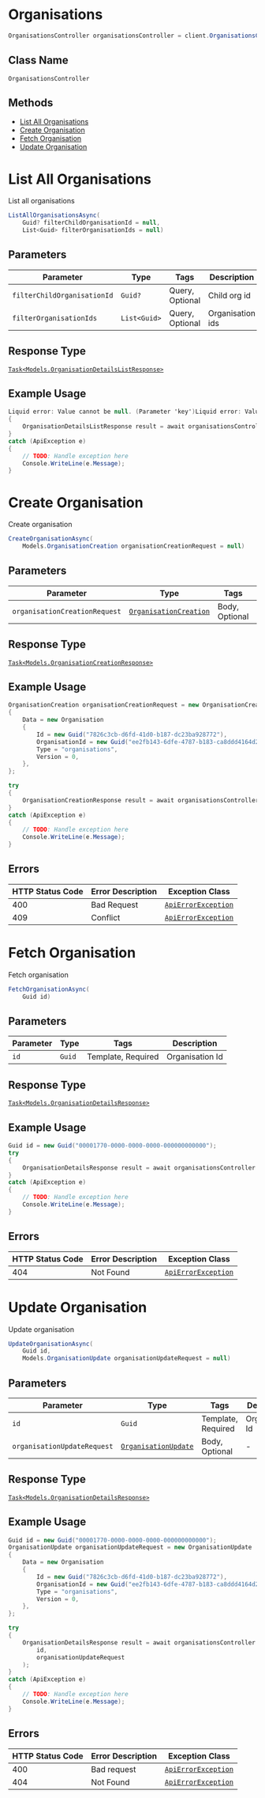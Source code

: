 # Organisations

```csharp
OrganisationsController organisationsController = client.OrganisationsController;
```

## Class Name

`OrganisationsController`

## Methods

* [List All Organisations](../../doc/controllers/organisations.md#list-all-organisations)
* [Create Organisation](../../doc/controllers/organisations.md#create-organisation)
* [Fetch Organisation](../../doc/controllers/organisations.md#fetch-organisation)
* [Update Organisation](../../doc/controllers/organisations.md#update-organisation)


# List All Organisations

List all organisations

```csharp
ListAllOrganisationsAsync(
    Guid? filterChildOrganisationId = null,
    List<Guid> filterOrganisationIds = null)
```

## Parameters

| Parameter | Type | Tags | Description |
|  --- | --- | --- | --- |
| `filterChildOrganisationId` | `Guid?` | Query, Optional | Child org id |
| `filterOrganisationIds` | `List<Guid>` | Query, Optional | Organisation ids |

## Response Type

[`Task<Models.OrganisationDetailsListResponse>`](../../doc/models/organisation-details-list-response.md)

## Example Usage

```csharp
Liquid error: Value cannot be null. (Parameter 'key')Liquid error: Value cannot be null. (Parameter 'key')Liquid error: Value cannot be null. (Parameter 'key')Liquid error: Value cannot be null. (Parameter 'key')try
{
    OrganisationDetailsListResponse result = await organisationsController.ListAllOrganisationsAsync();
}
catch (ApiException e)
{
    // TODO: Handle exception here
    Console.WriteLine(e.Message);
}
```


# Create Organisation

Create organisation

```csharp
CreateOrganisationAsync(
    Models.OrganisationCreation organisationCreationRequest = null)
```

## Parameters

| Parameter | Type | Tags | Description |
|  --- | --- | --- | --- |
| `organisationCreationRequest` | [`OrganisationCreation`](../../doc/models/organisation-creation.md) | Body, Optional | - |

## Response Type

[`Task<Models.OrganisationCreationResponse>`](../../doc/models/organisation-creation-response.md)

## Example Usage

```csharp
OrganisationCreation organisationCreationRequest = new OrganisationCreation
{
    Data = new Organisation
    {
        Id = new Guid("7826c3cb-d6fd-41d0-b187-dc23ba928772"),
        OrganisationId = new Guid("ee2fb143-6dfe-4787-b183-ca8ddd4164d2"),
        Type = "organisations",
        Version = 0,
    },
};

try
{
    OrganisationCreationResponse result = await organisationsController.CreateOrganisationAsync(organisationCreationRequest);
}
catch (ApiException e)
{
    // TODO: Handle exception here
    Console.WriteLine(e.Message);
}
```

## Errors

| HTTP Status Code | Error Description | Exception Class |
|  --- | --- | --- |
| 400 | Bad Request | [`ApiErrorException`](../../doc/models/api-error-exception.md) |
| 409 | Conflict | [`ApiErrorException`](../../doc/models/api-error-exception.md) |


# Fetch Organisation

Fetch organisation

```csharp
FetchOrganisationAsync(
    Guid id)
```

## Parameters

| Parameter | Type | Tags | Description |
|  --- | --- | --- | --- |
| `id` | `Guid` | Template, Required | Organisation Id |

## Response Type

[`Task<Models.OrganisationDetailsResponse>`](../../doc/models/organisation-details-response.md)

## Example Usage

```csharp
Guid id = new Guid("00001770-0000-0000-0000-000000000000");
try
{
    OrganisationDetailsResponse result = await organisationsController.FetchOrganisationAsync(id);
}
catch (ApiException e)
{
    // TODO: Handle exception here
    Console.WriteLine(e.Message);
}
```

## Errors

| HTTP Status Code | Error Description | Exception Class |
|  --- | --- | --- |
| 404 | Not Found | [`ApiErrorException`](../../doc/models/api-error-exception.md) |


# Update Organisation

Update organisation

```csharp
UpdateOrganisationAsync(
    Guid id,
    Models.OrganisationUpdate organisationUpdateRequest = null)
```

## Parameters

| Parameter | Type | Tags | Description |
|  --- | --- | --- | --- |
| `id` | `Guid` | Template, Required | Organisation Id |
| `organisationUpdateRequest` | [`OrganisationUpdate`](../../doc/models/organisation-update.md) | Body, Optional | - |

## Response Type

[`Task<Models.OrganisationDetailsResponse>`](../../doc/models/organisation-details-response.md)

## Example Usage

```csharp
Guid id = new Guid("00001770-0000-0000-0000-000000000000");
OrganisationUpdate organisationUpdateRequest = new OrganisationUpdate
{
    Data = new Organisation
    {
        Id = new Guid("7826c3cb-d6fd-41d0-b187-dc23ba928772"),
        OrganisationId = new Guid("ee2fb143-6dfe-4787-b183-ca8ddd4164d2"),
        Type = "organisations",
        Version = 0,
    },
};

try
{
    OrganisationDetailsResponse result = await organisationsController.UpdateOrganisationAsync(
        id,
        organisationUpdateRequest
    );
}
catch (ApiException e)
{
    // TODO: Handle exception here
    Console.WriteLine(e.Message);
}
```

## Errors

| HTTP Status Code | Error Description | Exception Class |
|  --- | --- | --- |
| 400 | Bad request | [`ApiErrorException`](../../doc/models/api-error-exception.md) |
| 404 | Not Found | [`ApiErrorException`](../../doc/models/api-error-exception.md) |

